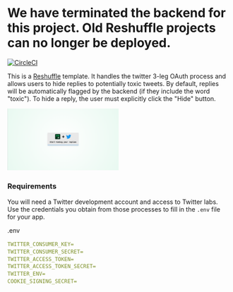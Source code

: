 # We have terminated the backend for this project.  Old Reshuffle projects can no longer be deployed.

[![CircleCI](https://circleci.com/gh/reshufflehq/blank.svg?style=svg)](https://circleci.com/gh/reshufflehq/blank)

This is a [Reshuffle](https://reshuffle.com/) template. It handles the twitter 3-leg OAuth process and allows users to hide replies
to potentially toxic tweets. By default, replies will be automatically flagged by the backend (if they include the word
"toxic"). To hide a reply, the user must explicitly click the
"Hide" button.

<img src="./app-screen.png" width="50%" height="50%">


### Requirements

You will need a Twitter development account and access to
Twitter labs. Use the credentials you obtain from those processes
to fill in the `.env` file for your app.

.env

```yml
TWITTER_CONSUMER_KEY=
TWITTER_CONSUMER_SECRET=
TWITTER_ACCESS_TOKEN=
TWITTER_ACCESS_TOKEN_SECRET=
TWITTER_ENV=
COOKIE_SIGNING_SECRET=
```
